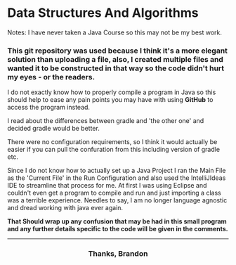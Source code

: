 # Data Structures And Algorithms

<p>Notes: I have never taken a Java Course so this may not be my best work.</p>

<h3>This git repository was used because I think it's a more elegant solution than uploading a file, also, I created
multiple files and wanted it to be constructed in that way so the code didn't hurt my eyes - or the readers.</h3>

<p>I do not exactly know how to properly compile a program in Java so this should help to ease any pain points you may
 have with using <b>GitHub</b> to access the program instead.</p>

<p>I read about the differences between gradle and 'the other one' and decided gradle would be better.</p>

<p>There were no configuration requirements, so I think it would actually be easier if you can pull the confuration
from this including version of gradle etc.</p>

<p>Since I do not know how to actually set up a Java Project I ran the Main File as the 'Current File' in the Run
Configuration and also used the IntelliJIdeas IDE to streamline that process for me. 
At first I was using Eclipse and couldn't even get a program to compile and run and just importing a class was a
terrible experience. Needles to say, I am no longer language agnostic and dread working with java ever again.
</p>


<p><b>That Should wrap up any confusion that may be had in this small program and any further details specific to the code
will be given in the comments. </b></p>
<hr/>

<h3 style="text-align: center">Thanks, Brandon</h3>